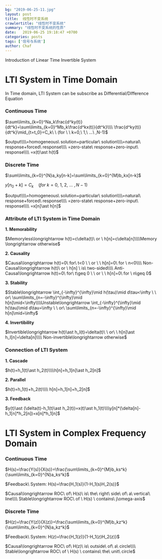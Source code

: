 ```yaml
---
bg: "2019-06-25-11.jpg"
layout: post
title:  线性时不变系统
crawlertitle: "线性时不变系统"
summary: "线性时不变系统的性质"
date:   2019-06-25 19:18:47 +0700
categories: posts
tags: ['信号与系统']
author: Chaf
---
```


Introduction of Linear Time Invertible System

# LTI System in Time Domain

In Time domain, LTI System can be subscribe as Differential/DIfference Equation

### Continuous Time

$\sum\limits_{k=0}^Na_k\frac{d^ky(t)}{dt^k}=\sum\limits_{k=0}^Mb_k\frac{d^kx(t)}{dt^k}\\\\ \frac{d^ky(t)}{dt^k}\mid_{t=t_0}=C_k\ \ (for \ \ k=0,\ 1,\ ...\ ,N-1)$ 

$output\\\\=homogeneous\ solution+particular\ solution\\\\=natural\ response+forced\ response\\\\ =zero-state\ response+zero-input\ response\\\\ =x(t)\ast h(t)$ 

### Discrete Time

$\sum\limits_{k=0}^{N}a_ky[n-k]=\sum\limits_{k=0}^{M}b_kx[n-k]$

$y[n_0+k]=C_k\ \ \ \ (for \ k=0,\ 1,\ 2,\ ...\ ,N-1)$

$output\\\\=homogeneous\ solution+particular\ solution\\\\=natural\ response+forced\ response\\\\ =zero-state\ response+zero-input\ response\\\\ =x[n]\ast h[n]$ 

### Attribute of LTI System in Time Domain

**1. Memorability**

$Memoryless\longrightarrow h(t)=c\delta(t)\ or \ h[n]=c\delta[n]\\\\Memory \longrightarrow otherwise$ 

**2. Causality**

$Causal\longrightarrow h(t)=0\ for\ t<0 \ \ or \ \ h[n]=0\ for \ n<0\\\\ Non-Causal\longrightarrow h(t)\ or \ h[n] \ is\ two-sided\\\\ Anti-Causal\longrightarrow h(t)=0\ for\ t\geq 0 \ \ or \ \ h[n]=0\ for \ n\geq 0$

**3. Stability**

$Stable\longrightarrow \int_{-\infty}^{\infty}\mid h(\tau)\mid d\tau<\infty \ \ or\ \sum\limits_{n=-\infty}^{\infty}\mid h[n]\mid<\infty\\\\Unstable\longrightarrow \int_{-\infty}^{\infty}\mid h(\tau)\mid d\tau=\infty \ \  or\ \sum\limits_{n=-\infty}^{\infty}\mid h[n]\mid=\infty$

**4. Invertibility**

$Invertible\longrightarrow h(t)\ast h_I(t)=\delta(t)\ \ or\ \ h[n]\ast h_I[n]=\delta[n]\\\\ Non-invertible\longrightarrow otherwise$ 

### Connection of LTI System

**1. Cascade**

$h(t)=h_1(t)\ast h_2(t)\\\\h[n]=h_1[n]\ast h_2[n]$

**2. Parallel**

$h(t)=h_1(t)+h_2(t)\\\\ h[n]=h_1[n]+h_2[n]$

**3. Feedback**

$y(t)\ast (\delta(t)-h_1(t)\ast h_2(t))=x(t)\ast h_1(t)\\\\y[n]*(\delta[n]-h_1[n]*h_2[n])=x[n]*h_1[n]$

# LTI System in Complex Frequency Domain

### Continuous Time

$H(s)=\frac{Y(s)}{X(s)}=\frac{\sum\limits_{k=0}^{M}b_ks^k}{\sum\limits_{k=0}^{N}a_ks^k}$

$Feedback\ System: H(s)=\frac{H_1(s)}{1-H_1(s)H_2(s)}$

$Causal\longrightarrow ROC\ of\ H(s)\ is\ the\ right\ side\ of\ a\ vertical\ line\\\\ Stable\longrightarrow ROC\ of \ H(s) \ contains\ j\omega-axis$

### Discrete Time

$H(z)=\frac{Y(z)}{X(z)}=\frac{\sum\limits_{k=0}^{M}b_kz^k}{\sum\limits_{k=0}^{N}a_kz^k}$

$Feedback\ System: H(z)=\frac{H_1(z)}{1-H_1(z)H_2(z)}$

$Causal\longrightarrow ROC\ of\ H(z)\ is\ outside\ of\ a\ circle\\\\ Stable\longrightarrow ROC\ of \ H(s) \ contains\ the\ unit\ circle$